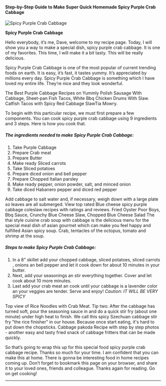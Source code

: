             

#### Step-by-Step Guide to Make Super Quick Homemade Spicy Purple Crab Cabbage

![Spicy Purple Crab Cabbage](https://img-global.cpcdn.com/recipes/6675775445008384/751x532cq70/spicy-purple-crab-cabbage-recipe-main-photo.jpg)

**Spicy Purple Crab Cabbage**

Hello everybody, it’s me, Dave, welcome to my recipe page. Today, I will show you a way to make a special dish, spicy purple crab cabbage. It is one of my favorites. This time, I will make it a bit tasty. This will be really delicious.

Spicy Purple Crab Cabbage is one of the most popular of current trending foods on earth. It is easy, it’s fast, it tastes yummy. It’s appreciated by millions every day. Spicy Purple Crab Cabbage is something which I have loved my entire life. They’re nice and they look wonderful.

The Best Purple Cabbage Recipes on Yummly Polish Sausage With Cabbage, Sheet-pan Fish Tacos, White Bbq Chicken Drums With Slaw. Catfish Tacos with Spicy Red Cabbage SlawTia Mowry.

To begin with this particular recipe, we must first prepare a few components. You can cook spicy purple crab cabbage using 9 ingredients and 3 steps. Here is how you cook that.

##### The ingredients needed to make Spicy Purple Crab Cabbage:

1.  Take Purple Cabbage
2.  Prepare Crab meat
3.  Prepare Butter
4.  Make ready Sliced carrots
5.  Take Sliced potatoes
6.  Prepare diced onion and bell pepper
7.  Prepare Chopped Italian parsley
8.  Make ready pepper, onion powder, salt, and minced onion
9.  Take diced Habanero pepper and diced red pepper

Add cabbage to salt water and, if necessary, weigh down with a large plate so leaves are all submerged. View top rated Blue cheese spicy purple cabbage coleslaw recipes with ratings and reviews. Fried Oyster Poor Boys, Bbq Sauce, Crunchy Blue Cheese Slaw, Chopped Blue Cheese Salad The thai style cuisine crab soup with cabbage is the delicious menu for the special meal dish of asian gourmet which can make you feel happy and fulfilled Asian spicy soup. Crab, tentacles of the octopus, tomato and shrimp at the soup.

##### Steps to make Spicy Purple Crab Cabbage:

1.  In a 8" skillet add your chopped cabbage, sliced potatoes, sliced carrots , onions an bell pepper and let it cook down for about 10 minutes in your butter.
2.  Next, add your seasonings an stir everything together. Cover and let cook about 10 more minutes.
3.  Last add your crab meat an cook until your cabbage is a lavender color an your veggies are tender. Serve and enjoy! _Caution: IT WILL BE VERY SPICY_

Top view of Rice Noodles with Crab Meat. Tip two: After the cabbage has turned soft, pour the seasoning sauce in and do a quick stir fry (about one minute) under high heat to finish. We call this spicy Szechuan cabbage stir fry "the rice finisher" in our house. Because once start eating, it's hard to put down the chopsticks. Cabbage pakoda Recipe with step by step photos - another easy and tasty fried snack of cabbage fritters that can be made quickly.

So that’s going to wrap this up for this special food spicy purple crab cabbage recipe. Thanks so much for your time. I am confident that you can make this at home. There is gonna be interesting food in home recipes coming up. Don’t forget to bookmark this page on your browser, and share it to your loved ones, friends and colleague. Thanks again for reading. Go on get cooking!

* * *